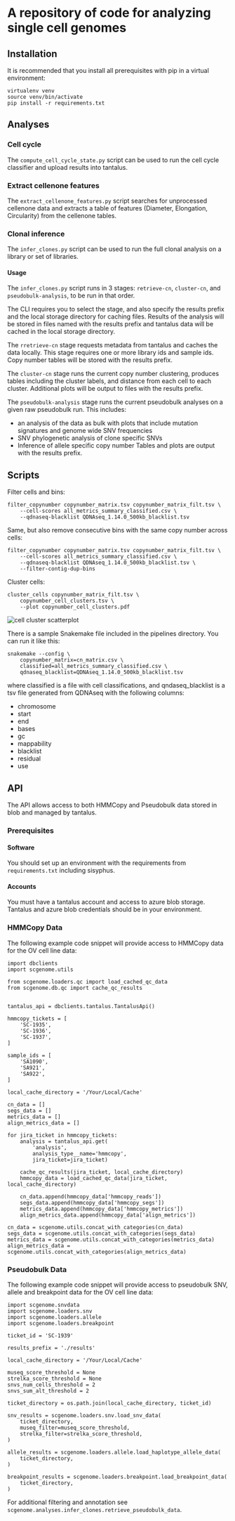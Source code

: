 # A repository of code for analyzing single cell genomes

## Installation

It is recommended that you install all prerequisites with pip in a virtual environment:

```
virtualenv venv
source venv/bin/activate
pip install -r requirements.txt
```

## Analyses

### Cell cycle

The `compute_cell_cycle_state.py` script can be used to run the cell cycle classifier and upload results into tantalus.

### Extract cellenone features

The `extract_cellenone_features.py` script searches for unprocessed cellenone data and extracts a table of features (Diameter, Elongation, Circularity) from the cellenone tables.

### Clonal inference

The `infer_clones.py` script can be used to run the full clonal analysis on a library or set of libraries.

#### Usage

The `infer_clones.py` script runs in 3 stages: `retrieve-cn`, `cluster-cn`, and `pseudobulk-analysis`, to be run in that order.

The CLI requires you to select the stage, and also specify the results prefix and the local storage directory for caching files.  Results of the analysis will be stored in files named with the results prefix and tantalus data will be cached in the local storage directory.

The `rretrieve-cn` stage requests metadata from tantalus and caches the data locally.  This stage requires one or more library ids and sample ids.  Copy number tables will be stored with the results prefix.

The `cluster-cn` stage runs the current copy number clustering, produces tables including the cluster labels, and distance from each cell to each cluster.  Additional plots will be output to files with the results prefix.

The `pseudobulk-analysis` stage runs the current pseudobulk analyses on a given raw pseudobulk run.  This includes:
- an analysis of the data as bulk with plots that include mutation signatures and genome wide SNV frequencies
- SNV phylogenetic analysis of clone specific SNVs
- Inference of allele specific copy number
Tables and plots are output with the results prefix.

## Scripts

Filter cells and bins:
```
filter_copynumber copynumber_matrix.tsv copynumber_matrix_filt.tsv \
    --cell-scores all_metrics_summary_classified.csv \
    --qdnaseq-blacklist QDNAseq_1.14.0_500kb_blacklist.tsv
```

Same, but also remove consecutive bins with the same copy number across cells:
```
filter_copynumber copynumber_matrix.tsv copynumber_matrix_filt.tsv \
    --cell-scores all_metrics_summary_classified.csv \
    --qdnaseq-blacklist QDNAseq_1.14.0_500kb_blacklist.tsv \
    --filter-contig-dup-bins
```

Cluster cells:
```
cluster_cells copynumber_matrix_filt.tsv \
    copynumber_cell_clusters.tsv \
    --plot copynumber_cell_clusters.pdf
```

![cell cluster scatterplot](https://user-images.githubusercontent.com/381464/45980923-56f2b300-c021-11e8-9b0e-9dcf4b53f9c7.png)

There is a sample Snakemake file included in the pipelines directory. You can run it like this:
```
snakemake --config \
    copynumber_matrix=cn_matrix.csv \
    classified=all_metrics_summary_classified.csv \
    qdnaseq_blacklist=QDNAseq_1.14.0_500kb_blacklist.tsv
```
where classified is a file with cell classifications, and qndaseq_blacklist is a tsv file generated from QDNAseq with the following columns:
* chromosome
* start
* end
* bases
* gc
* mappability
* blacklist
* residual
* use

## API

The API allows access to both HMMCopy and Pseudobulk data stored in blob and managed by tantalus.

### Prerequisites

#### Software

You should set up an environment with the requirements from `requirements.txt` including sisyphus.

#### Accounts

You must have a tantalus account and access to azure blob storage.  Tantalus and azure blob credentials should be in your environment.

### HMMCopy Data

The following example code snippet will provide access to HMMCopy data for the OV cell line data:

```
import dbclients
import scgenome.utils

from scgenome.loaders.qc import load_cached_qc_data
from scgenome.db.qc import cache_qc_results


tantalus_api = dbclients.tantalus.TantalusApi()

hmmcopy_tickets = [
    'SC-1935',
    'SC-1936',
    'SC-1937',
]

sample_ids = [
    'SA1090',
    'SA921',
    'SA922',
]

local_cache_directory = '/Your/Local/Cache'

cn_data = []
segs_data = []
metrics_data = []
align_metrics_data = []

for jira_ticket in hmmcopy_tickets:
    analysis = tantalus_api.get(
        'analysis',
        analysis_type__name='hmmcopy',
        jira_ticket=jira_ticket)

    cache_qc_results(jira_ticket, local_cache_directory)
    hmmcopy_data = load_cached_qc_data(jira_ticket, local_cache_directory)

    cn_data.append(hmmcopy_data['hmmcopy_reads'])
    segs_data.append(hmmcopy_data['hmmcopy_segs'])
    metrics_data.append(hmmcopy_data['hmmcopy_metrics'])
    align_metrics_data.append(hmmcopy_data['align_metrics'])

cn_data = scgenome.utils.concat_with_categories(cn_data)
segs_data = scgenome.utils.concat_with_categories(segs_data)
metrics_data = scgenome.utils.concat_with_categories(metrics_data)
align_metrics_data = scgenome.utils.concat_with_categories(align_metrics_data)
```

### Pseudobulk Data

The following example code snippet will provide access to pseudobulk SNV, allele and breakpoint data for the OV cell line data:

```
import scgenome.snvdata
import scgenome.loaders.snv
import scgenome.loaders.allele
import scgenome.loaders.breakpoint

ticket_id = 'SC-1939'

results_prefix = './results'

local_cache_directory = '/Your/Local/Cache'

museq_score_threshold = None
strelka_score_threshold = None
snvs_num_cells_threshold = 2
snvs_sum_alt_threshold = 2

ticket_directory = os.path.join(local_cache_directory, ticket_id)

snv_results = scgenome.loaders.snv.load_snv_data(
    ticket_directory,
    museq_filter=museq_score_threshold,
    strelka_filter=strelka_score_threshold,
)

allele_results = scgenome.loaders.allele.load_haplotype_allele_data(
    ticket_directory,
)

breakpoint_results = scgenome.loaders.breakpoint.load_breakpoint_data(
    ticket_directory,
)

```

For additional filtering and annotation see `scgenome.analyses.infer_clones.retrieve_pseudobulk_data`.

